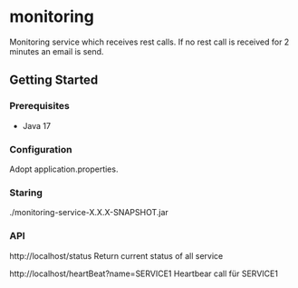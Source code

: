 # monitoring
Monitoring service which receives rest calls. If no rest call is received for 2 minutes an email is send.

## Getting Started

### Prerequisites
* Java 17

### Configuration
Adopt application.properties.

### Staring
./monitoring-service-X.X.X-SNAPSHOT.jar

### API

http://localhost/status
Return current status of all service

http://localhost/heartBeat?name=SERVICE1
Heartbear call für SERVICE1
